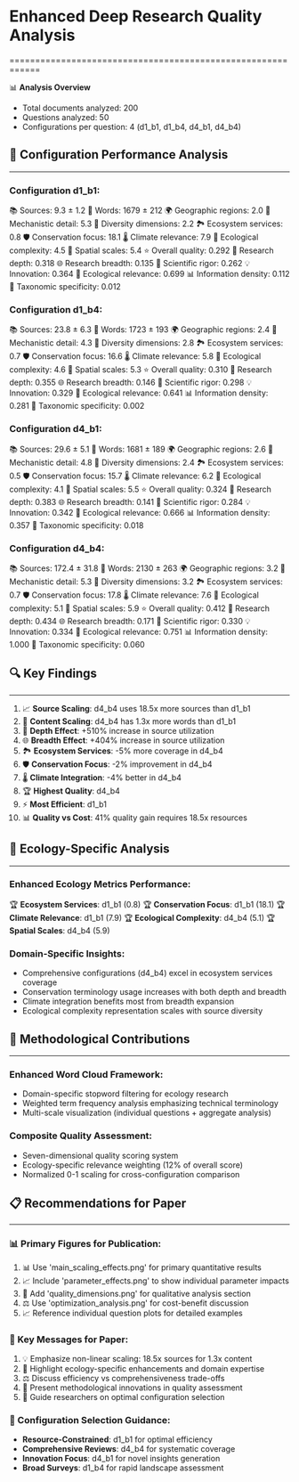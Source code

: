 # Enhanced Deep Research Quality Analysis
============================================================

📊 **Analysis Overview**
   - Total documents analyzed: 200
   - Questions analyzed: 50
   - Configurations per question: 4 (d1_b1, d1_b4, d4_b1, d4_b4)

## 🎯 Configuration Performance Analysis
--------------------------------------------------

### Configuration d1_b1:
   📚 Sources: 9.3 ± 1.2
   📝 Words: 1679 ± 212
   🌍 Geographic regions: 2.0
   🔬 Mechanistic detail: 5.3
   🌿 Diversity dimensions: 2.2
   🏞️ Ecosystem services: 0.8
   🛡️ Conservation focus: 18.1
   🌡️ Climate relevance: 7.9
   🔗 Ecological complexity: 4.5
   📏 Spatial scales: 5.4
   ⭐ Overall quality: 0.292
   🎯 Research depth: 0.318
   🌐 Research breadth: 0.135
   🔬 Scientific rigor: 0.262
   💡 Innovation: 0.364
   🌿 Ecological relevance: 0.699
   📊 Information density: 0.112
   🔬 Taxonomic specificity: 0.012

### Configuration d1_b4:
   📚 Sources: 23.8 ± 6.3
   📝 Words: 1723 ± 193
   🌍 Geographic regions: 2.4
   🔬 Mechanistic detail: 4.3
   🌿 Diversity dimensions: 2.8
   🏞️ Ecosystem services: 0.7
   🛡️ Conservation focus: 16.6
   🌡️ Climate relevance: 5.8
   🔗 Ecological complexity: 4.6
   📏 Spatial scales: 5.3
   ⭐ Overall quality: 0.310
   🎯 Research depth: 0.355
   🌐 Research breadth: 0.146
   🔬 Scientific rigor: 0.298
   💡 Innovation: 0.329
   🌿 Ecological relevance: 0.641
   📊 Information density: 0.281
   🔬 Taxonomic specificity: 0.002

### Configuration d4_b1:
   📚 Sources: 29.6 ± 5.1
   📝 Words: 1681 ± 189
   🌍 Geographic regions: 2.6
   🔬 Mechanistic detail: 4.8
   🌿 Diversity dimensions: 2.4
   🏞️ Ecosystem services: 0.5
   🛡️ Conservation focus: 15.7
   🌡️ Climate relevance: 6.2
   🔗 Ecological complexity: 4.1
   📏 Spatial scales: 5.5
   ⭐ Overall quality: 0.324
   🎯 Research depth: 0.383
   🌐 Research breadth: 0.141
   🔬 Scientific rigor: 0.284
   💡 Innovation: 0.342
   🌿 Ecological relevance: 0.666
   📊 Information density: 0.357
   🔬 Taxonomic specificity: 0.018

### Configuration d4_b4:
   📚 Sources: 172.4 ± 31.8
   📝 Words: 2130 ± 263
   🌍 Geographic regions: 3.2
   🔬 Mechanistic detail: 5.3
   🌿 Diversity dimensions: 3.2
   🏞️ Ecosystem services: 0.7
   🛡️ Conservation focus: 17.8
   🌡️ Climate relevance: 7.6
   🔗 Ecological complexity: 5.1
   📏 Spatial scales: 5.9
   ⭐ Overall quality: 0.412
   🎯 Research depth: 0.434
   🌐 Research breadth: 0.171
   🔬 Scientific rigor: 0.330
   💡 Innovation: 0.334
   🌿 Ecological relevance: 0.751
   📊 Information density: 1.000
   🔬 Taxonomic specificity: 0.060

## 🔍 Key Findings
------------------------------
1. 📈 **Source Scaling**: d4_b4 uses 18.5x more sources than d1_b1
2. 📝 **Content Scaling**: d4_b4 has 1.3x more words than d1_b1
3. 🔄 **Depth Effect**: +510% increase in source utilization
4. 🌐 **Breadth Effect**: +404% increase in source utilization
5. 🏞️ **Ecosystem Services**: -5% more coverage in d4_b4
6. 🛡️ **Conservation Focus**: -2% improvement in d4_b4
7. 🌡️ **Climate Integration**: -4% better in d4_b4
8. 🏆 **Highest Quality**: d4_b4
9. ⚡ **Most Efficient**: d1_b1
10. 📊 **Quality vs Cost**: 41% quality gain requires 18.5x resources

## 🌿 Ecology-Specific Analysis
----------------------------------------
### Enhanced Ecology Metrics Performance:
   🏆 **Ecosystem Services**: d1_b1 (0.8)
   🏆 **Conservation Focus**: d1_b1 (18.1)
   🏆 **Climate Relevance**: d1_b1 (7.9)
   🏆 **Ecological Complexity**: d4_b4 (5.1)
   🏆 **Spatial Scales**: d4_b4 (5.9)

### Domain-Specific Insights:
   - Comprehensive configurations (d4_b4) excel in ecosystem services coverage
   - Conservation terminology usage increases with both depth and breadth
   - Climate integration benefits most from breadth expansion
   - Ecological complexity representation scales with source diversity

## 🔬 Methodological Contributions
----------------------------------------
### Enhanced Word Cloud Framework:
   - Domain-specific stopword filtering for ecology research
   - Weighted term frequency analysis emphasizing technical terminology
   - Multi-scale visualization (individual questions + aggregate analysis)

### Composite Quality Assessment:
   - Seven-dimensional quality scoring system
   - Ecology-specific relevance weighting (12% of overall score)
   - Normalized 0-1 scaling for cross-configuration comparison

## 📋 Recommendations for Paper
----------------------------------------
### 📊 Primary Figures for Publication:
1. 📊 Use 'main_scaling_effects.png' for primary quantitative results
2. 📈 Include 'parameter_effects.png' to show individual parameter impacts
3. 🎯 Add 'quality_dimensions.png' for qualitative analysis section
4. ⚖️ Use 'optimization_analysis.png' for cost-benefit discussion
5. 📈 Reference individual question plots for detailed examples

### 📝 Key Messages for Paper:
1. 💡 Emphasize non-linear scaling: 18.5x sources for 1.3x content
2. 🌿 Highlight ecology-specific enhancements and domain expertise
3. ⚖️ Discuss efficiency vs comprehensiveness trade-offs
4. 🔬 Present methodological innovations in quality assessment
5. 🎯 Guide researchers on optimal configuration selection

### 🎯 Configuration Selection Guidance:
   - **Resource-Constrained**: d1_b1 for optimal efficiency
   - **Comprehensive Reviews**: d4_b4 for systematic coverage
   - **Innovation Focus**: d4_b1 for novel insights generation
   - **Broad Surveys**: d1_b4 for rapid landscape assessment